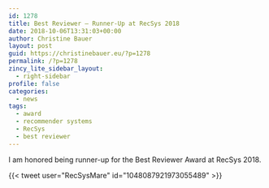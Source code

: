 ```yaml
---
id: 1278
title: Best Reviewer – Runner-Up at RecSys 2018
date: 2018-10-06T13:31:03+00:00
author: Christine Bauer
layout: post
guid: https://christinebauer.eu/?p=1278
permalink: /?p=1278
zincy_lite_sidebar_layout:
  - right-sidebar
profile: false
categories:
  - news
tags:
  - award
  - recommender systems
  - RecSys
  - best reviewer
---
```

I am honored being runner-up for the Best Reviewer Award at RecSys 2018.

{{< tweet user="RecSysMare" id="1048087921973055489" >}}
